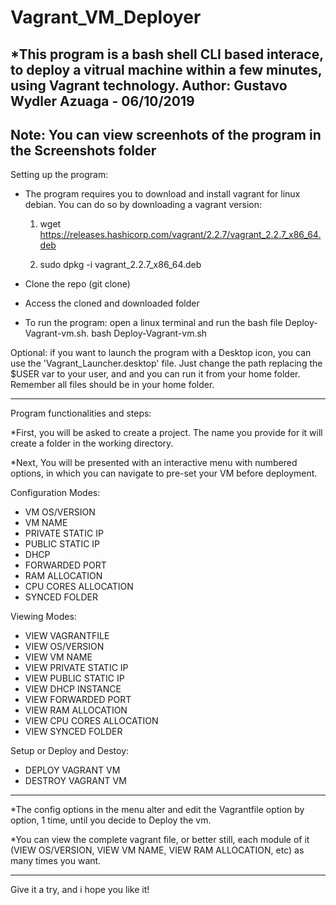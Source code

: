 # Vagrant_VM_Deployer
*This program is a bash shell CLI based interace, to deploy a vitrual machine within a few minutes, using Vagrant technology. Author: Gustavo Wydler Azuaga - 06/10/2019
--------------------------------------------------------------------------------------------------------------------
Note: You can view screenhots of the program in the Screenshots folder
--------------------------------------------------------------------------------------------------------------------
Setting up the program:

* The program requires you to download and install vagrant for linux debian. You can do so by downloading a vagrant version:

  1. wget https://releases.hashicorp.com/vagrant/2.2.7/vagrant_2.2.7_x86_64.deb
  
  2. sudo dpkg -i vagrant_2.2.7_x86_64.deb

* Clone the repo (git clone)

* Access the cloned and downloaded folder

* To run the program: open a linux terminal and run the bash file Deploy-Vagrant-vm.sh.
  bash Deploy-Vagrant-vm.sh
  
Optional: if you want to launch the program with a Desktop icon, you can use the 'Vagrant_Launcher.desktop' file. Just change the path replacing the $USER var to your user, and and you can run it from your home folder. Remember all files should be in your home folder.
 
--------------------------------------------------------------------------------------------------------------------

Program functionalities and steps: 

*First, you will be asked to create a project. The name you provide for it will create a folder in the working directory.

*Next, You will be presented with an interactive menu with numbered options, in which you can navigate to pre-set your VM before deployment.

Configuration Modes:

- VM OS/VERSION		 
- VM NAME			 
- PRIVATE STATIC IP		 
- PUBLIC STATIC IP		 
- DHCP			 
- FORWARDED PORT		 
- RAM ALLOCATION		 
- CPU CORES ALLOCATION	 
- SYNCED FOLDER	

Viewing Modes:

- VIEW VAGRANTFILE		 
- VIEW OS/VERSION
- VIEW VM NAME
- VIEW PRIVATE STATIC IP
- VIEW PUBLIC STATIC IP
- VIEW DHCP INSTANCE
- VIEW FORWARDED PORT
- VIEW RAM ALLOCATION
- VIEW CPU CORES ALLOCATION
- VIEW SYNCED FOLDER

Setup or Deploy and Destoy:

- DEPLOY VAGRANT VM
- DESTROY VAGRANT VM
--------------------------------------------------------------------------------------------------------------------

*The config options in the menu alter and edit the Vagrantfile option by option, 1 time, until you decide to Deploy the vm.

*You can view the complete vagrant file, or better still, each module of it (VIEW OS/VERSION, VIEW VM NAME, VIEW RAM ALLOCATION, etc) as many times you want.

--------------------------------------------------------------------------------------------------------------------

Give it a try, and i hope you like it!



